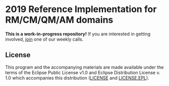 # 2019 Reference Implementation for RM/CM/QM/AM domains

**This is a work-in-progress repository!** If you are interested in getting involved,
[join](https://github.com/oslc-op/oslc-admin/blob/master/CONTRIBUTING.md#online-meetings) one of
our weekly calls.

## License

This program and the accompanying materials are made available under the terms of the Eclipse Public
License v1.0 and Eclipse Distribution License v. 1.0 which accompanies this distribution
([LICENSE](LICENSE) and [LICENSE.EPL](LICENSE.EPL)).